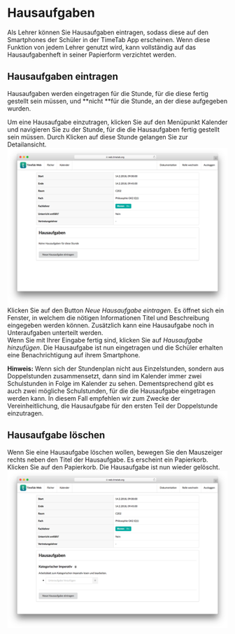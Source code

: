 # Hausaufgaben

Als Lehrer können Sie Hausaufgaben eintragen, sodass diese auf den Smartphones der Schüler in der TimeTab App erscheinen. Wenn diese Funktion von jedem Lehrer genutzt wird, kann vollständig auf das Hausaufgabenheft in seiner Papierform verzichtet werden.

## Hausaufgaben eintragen

Hausaufgaben werden eingetragen für die Stunde, für die diese fertig gestellt sein müssen, und **nicht **für die Stunde, an der diese aufgegeben wurden.

Um eine Hausaufgabe einzutragen, klicken Sie auf den Menüpunkt Kalender und navigieren Sie zu der Stunde, für die die Hausaufgaben fertig gestellt sein müssen. Durch Klicken auf diese Stunde gelangen Sie zur Detailansicht.![](/assets/Stundedetail.png)Klicken Sie auf den Button _Neue Hausaufgabe eintragen_. Es öffnet sich ein Fenster, in welchem die nötigen Informationen Titel und Beschreibung eingegeben werden können. Zusätzlich kann eine Hausaufgabe noch in Unteraufgaben unterteilt werden.  
Wenn Sie mit Ihrer Eingabe fertig sind, klicken Sie auf _Hausaufgabe hinzufügen_. Die Hausaufgabe ist nun eingetragen und die Schüler erhalten eine Benachrichtigung auf ihrem Smartphone.

**Hinweis:** Wenn sich der Stundenplan nicht aus Einzelstunden, sondern aus Doppelstunden zusammensetzt, dann sind im Kalender immer zwei Schulstunden in Folge im Kalender zu sehen. Dementsprechend gibt es auch zwei mögliche Schulstunden, für die die Hausaufgabe eingetragen werden kann. In diesem Fall empfehlen wir zum Zwecke der Vereinheitlichung, die Hausaufgabe für den ersten Teil der Doppelstunde einzutragen.

## Hausaufgabe löschen

Wenn Sie eine Hausaufgabe löschen wollen, bewegen Sie den Mauszeiger rechts neben den Titel der Hausaufgabe. Es erscheint ein Papierkorb. Klicken Sie auf den Papierkorb. Die Hausaufgabe ist nun wieder gelöscht.![](/assets/HausaufgabeLoeschen.png)

